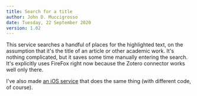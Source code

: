 ```yaml
---
title: Search for a title
author: John D. Muccigrosso
date: Tuesday, 22 September 2020
version: 1.02
---
```


This service searches a handful of places for the highlighted text, on the assumption that it's the title of an article or other academic work. It's nothing complicated, but it saves some time manually entering the search. It's explicitly uses FireFox right now because the Zotero connector works well only there.

I've also made [an iOS service](https://www.icloud.com/shortcuts/fc7b0f9d80444cedb6d36fa8c0151740) that does the same thing (with different code, of course).
